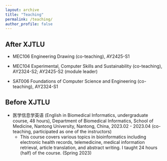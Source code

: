 ```yaml
---
layout: archive
title: "Teaching"
permalink: /teaching/
author_profile: false
---
```


After XJTLU
------
* MEC106 Engineering Drawing (co-teaching), AY2425-S1   

* MEC104 Experimental, Computer Skills and Sustainability (co-teaching), AY2324-S2; AY2425-S2 (module leader)         

* SAT006 Foundations of Computer Science and Engineering (co-teaching), AY2324-S1   

Before XJTLU
------
* 医学信息学英语 (English in Biomedical Informatics, undergraduate course, 48 hours), Department of Biomedical Informatics, School of Medicine, Nantong University, Nantong, China, 2023.02 - 2023.04 (co-teaching, participated as one of the instructors)
  * This course covers various topics in bioinformatics including electronic health records, telemedicine, medical information retrieval, article translation, and abstract writing. I taught 24 hours (half) of the course. (Spring 2023)

